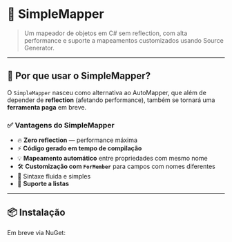 # 🧩 SimpleMapper

> Um mapeador de objetos em C# sem reflection, com alta performance e suporte a mapeamentos customizados usando Source Generator.

---

## 🚀 Por que usar o SimpleMapper?

O `SimpleMapper` nasceu como alternativa ao AutoMapper, que além de depender de **reflection** (afetando performance), também se tornará uma **ferramenta paga** em breve.

### ✅ Vantagens do SimpleMapper

- 🔥 **Zero reflection** — performance máxima
- ⚡ **Código gerado em tempo de compilação**
- 💡 **Mapeamento automático** entre propriedades com mesmo nome
- 🛠️ **Customização com `ForMember`** para campos com nomes diferentes
- 🧼 Sintaxe fluida e simples
- 🔁 **Suporte a listas**

---

## 📦 Instalação

Em breve via NuGet:
